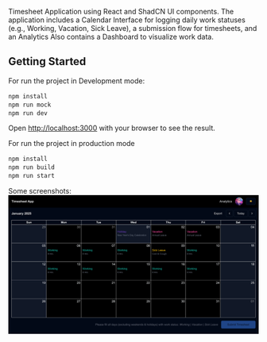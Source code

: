 Timesheet Application using React and ShadCN UI components. The
application includes a Calendar Interface for logging daily work statuses (e.g.,
Working, Vacation, Sick Leave), a submission flow for timesheets, and an Analytics
Also contains a Dashboard to visualize work data. 

## Getting Started

For run the project in Development mode:

```bash
npm install
npm run mock
npm run dev
```

Open [http://localhost:3000](http://localhost:3000) with your browser to see the result.


For run the project in production mode
```bash
npm install
npm run build
npm run start
```

Some screenshots:
![timesheet-desktop](https://github.com/abhilashlohar/timesheet-application/blob/main/screenshots/timesheet-desktop.png)

